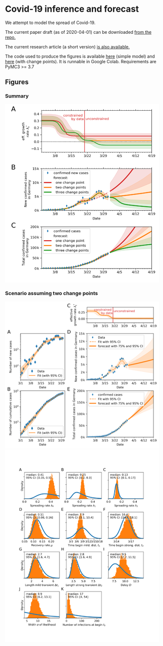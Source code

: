 # Covid-19 inference and forecast

We attempt to model the spread of Covid-19. 


The current paper draft (as of 2020-04-01) can be downloaded [from the repo.](https://github.com/Priesemann-Group/covid19_inference_forecast/raw/master/paper_draft_2020-04-01.pdf)

The current research article (a short version) [is also available.](https://github.com/Priesemann-Group/covid19_inference_forecast/raw/master/paper_overview_2020-04-01.pdf)

The code used to produce the figures is available [here](https://github.com/Priesemann-Group/covid19_inference_forecast/blob/master/Corona_germany_simple_model.ipynb) (simple model) and [here](https://github.com/Priesemann-Group/covid19_inference_forecast/blob/master/Corona_germany_current_forecast_with3scenarios.ipynb) (with change points).
It is runnable in Google Colab. Requirements are PyMC3 >= 3.7

## Figures

### Summary

<img src="figures/summary_forecast.png" width="600">

### Scenario assuming two change points

<img src="figures/Fig_3.png" width="600">
<img src="figures/Fig_4.png" width="650">


